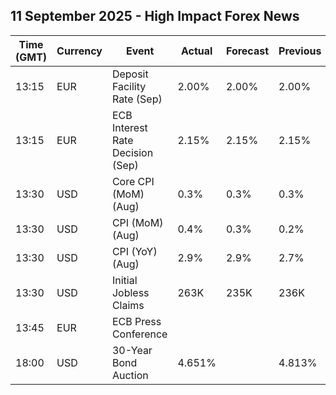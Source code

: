 ## 11 September 2025 - High Impact Forex News

| Time (GMT) | Currency | Event | Actual | Forecast | Previous |
|------|----------|-------|--------|----------|----------|
| 13:15 | EUR | Deposit Facility Rate (Sep) | 2.00% | 2.00% | 2.00% |
| 13:15 | EUR | ECB Interest Rate Decision (Sep) | 2.15% | 2.15% | 2.15% |
| 13:30 | USD | Core CPI (MoM) (Aug) | 0.3% | 0.3% | 0.3% |
| 13:30 | USD | CPI (MoM) (Aug) | 0.4% | 0.3% | 0.2% |
| 13:30 | USD | CPI (YoY) (Aug) | 2.9% | 2.9% | 2.7% |
| 13:30 | USD | Initial Jobless Claims | 263K | 235K | 236K |
| 13:45 | EUR | ECB Press Conference |  |  |  |
| 18:00 | USD | 30-Year Bond Auction | 4.651% |  | 4.813% |
